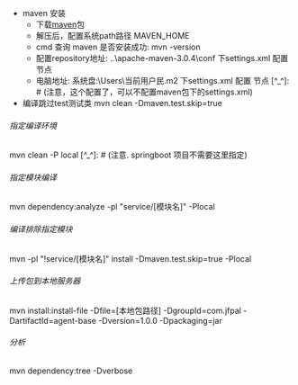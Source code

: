 - maven 安装
    - 下载[maven](https://maven.apache.org/download.cgi)包
    - 解压后，配置系统path路径 MAVEN_HOME
    - cmd 查询 maven 是否安装成功: mvn -version
    - 配置repository地址: ..\apache-maven-3.0.4\conf 下settings.xml 配置<localRepository/> 节点
    - 电脑地址: 系统盘:\Users\当前用户民\.m2 下settings.xml 配置<localRepository/> 节点 [^_^]: # (注意，这个配置了，可以不配置maven包下的settings.xml)
- 编译跳过test测试类
mvn clean -Dmaven.test.skip=true
###### 指定编译环境
mvn clean -P local [^_^]: # (注意. springboot 项目不需要这里指定)
###### 指定模块编译
mvn dependency:analyze -pl "service/[模块名]" -Plocal
###### 编译排除指定模块
mvn -pl "!service/[模块名]" install -Dmaven.test.skip=true -Plocal
###### 上传包到本地服务器
mvn install:install-file -Dfile=[本地包路径] -DgroupId=com.jfpal -DartifactId=agent-base -Dversion=1.0.0 -Dpackaging=jar
###### 分析
mvn dependency:tree -Dverbose
